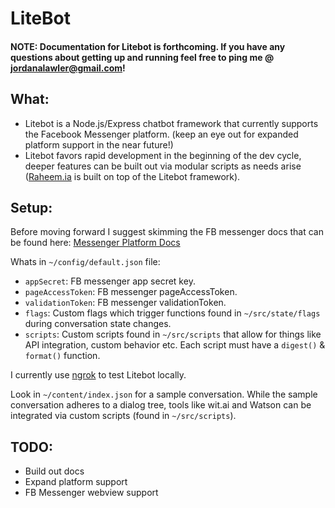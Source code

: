 # LiteBot

#### NOTE: Documentation for Litebot is forthcoming. If you have any questions about getting up and running feel free to ping me @ jordanalawler@gmail.com!

## What:

- Litebot is a Node.js/Express chatbot framework that currently supports the Facebook Messenger platform. (keep an eye out for expanded platform support in the near future!)
- Litebot favors rapid development in the beginning of the dev cycle, deeper features can be built out via modular scripts as needs arise ([Raheem.ia](http://Raheem.ai) is built on top of the Litebot framework).

## Setup:

Before moving forward I suggest skimming the FB messenger docs that can be found here:
[Messenger Platform Docs](https://developers.facebook.com/docs/messenger-platform/complete-guide)

Whats in ```~/config/default.json``` file:
  - ```appSecret```: FB messenger app secret key.
  - ```pageAccessToken```: FB messenger pageAccessToken.
  - ```validationToken```: FB messenger validationToken.
  - ```flags```: Custom flags which trigger functions found in ```~/src/state/flags``` during conversation state changes.
  - ```scripts```: Custom scripts found in ```~/src/scripts``` that allow for things like API integration, custom behavior etc.  Each script must have a ```digest()``` & ```format()``` function.

I currently use [ngrok](https://ngrok.com/) to test Litebot locally.

Look in ```~/content/index.json``` for a sample conversation.  While the sample conversation adheres to a dialog tree, tools like wit.ai and Watson can be integrated via custom scripts (found in ```~/src/scripts```).

## TODO:
  - Build out docs
  - Expand platform support
  - FB Messenger webview support
